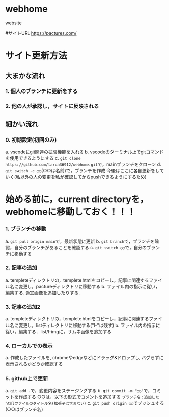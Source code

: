 # webhome
website

#サイトURL
https://pactures.com/


# サイト更新方法

## 大まかな流れ
### 1. 個人のブランチに更新をする
### 2. 他の人が承認し，サイトに反映される

## 細かい流れ
### 0. 初期設定(初回のみ)
a. vscodeにgit関連の拡張機能を入れる
b. vscodeのターミナル上でgitコマンドを使用できるようにする
c. ```git clone https://github.com/taroa36912/webhome.git```で，mainブランチをクローン
d. ```git switch -c ○○```(○○は名前)で，ブランチを作成
今後はここに各自更新をしていく(私以外の人の変更を私が確認してからpushできるようにするため)


# 始める前に，current directoryを，webhomeに移動しておく！！！

### 1. ブランチの移動
a. ```git pull origin main```で，最新状態に更新
b. ```git branch```で，ブランチを確認，自分のブランチがあることを確認する
c. ```git switch ○○```で，自分のブランチに移動する

### 2. 記事の追加
a. templeteディレクトリの，templete.htmlをコピーし，記事に関連するファイル名に変更し，pactureディレクトリに移動する
b. ファイル内の指示に従い，編集する. 適宜画像を追加したりする. 

### 3. 記事の追加2
a. templeteディレクトリの，templete.htmlをコピーし，記事に関連するファイル名に変更し，listディレクトリに移動する("l-"は残す)
b. ファイル内の指示に従い，編集する．list/l-imgに，サムネ画像を追加する

### 4. ローカルでの表示
a. 作成したファイルを, chromeやedgeなどにドラッグ&ドロップし, バグらずに表示されるかどうか確認する

### 5. github上で更新
a. ```git add .```で，変更内容をステージングする
b. ```git commit -m "○○"```で，コミットを作成する
○○は，以下の形式でコメントを追加する
```ブランチ名：追加したhtmlファイルのタイトル名(拡張子は含まない)```
c. ```git push origin ○○```でプッシュする(○○はブランチ名)